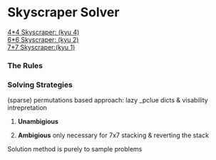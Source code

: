 # Skyscraper Solver

[4*4 Skyscraper: (kyu 4)](https://www.codewars.com/kata/5671d975d81d6c1c87000022 "4x4")  
[6*6 Skyscraper: (kyu 2)](https://www.codewars.com/kata/5679d5a3f2272011d700000d "6x6")  
[7*7 Skyscraper:(kyu 1)](https://www.codewars.com/kata/5917a2205ffc30ec3a0000a8, "7x7")

### The Rules

### Solving Strategies

(sparse) permutations based approach: lazy _pclue dicts & visability intrepretation

1) **Unambigious**


2) **Ambigious**
   only necessary for 7x7 stacking & reverting the stack

Solution method is purely to sample problems